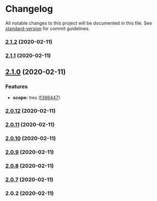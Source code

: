 # Changelog

All notable changes to this project will be documented in this file. See [standard-version](https://github.com/conventional-changelog/standard-version) for commit guidelines.

### [2.1.2](https://github.com/nnitish/ng-connection/compare/v2.1.1...v2.1.2) (2020-02-11)

### [2.1.1](https://github.com/nnitish/ng-connection/compare/v2.1.0...v2.1.1) (2020-02-11)

## [2.1.0](https://github.com/nnitish/ng-connection/compare/v2.0.12...v2.1.0) (2020-02-11)


### Features

* **scope:** tres ([f398447](https://github.com/nnitish/ng-connection/commit/f39844724f634a7d5c2ede2dd04c3e1d44bf6aa8))

### [2.0.12](https://github.com/nnitish/ng-connection/compare/v2.0.11...v2.0.12) (2020-02-11)

### [2.0.11](https://github.com/nnitish/ng-connection/compare/v2.0.10...v2.0.11) (2020-02-11)

### [2.0.10](https://github.com/nnitish/ng-connection/compare/v2.0.9...v2.0.10) (2020-02-11)

### [2.0.9](https://github.com/nnitish/ng-connection/compare/v2.0.8...v2.0.9) (2020-02-11)

### [2.0.8](https://github.com/nnitish/ng-connection/compare/v2.0.7...v2.0.8) (2020-02-11)

### [2.0.7](https://github.com/nnitish/ng-connection/compare/v2.0.6...v2.0.7) (2020-02-11)

### 2.0.2 (2020-02-11)
